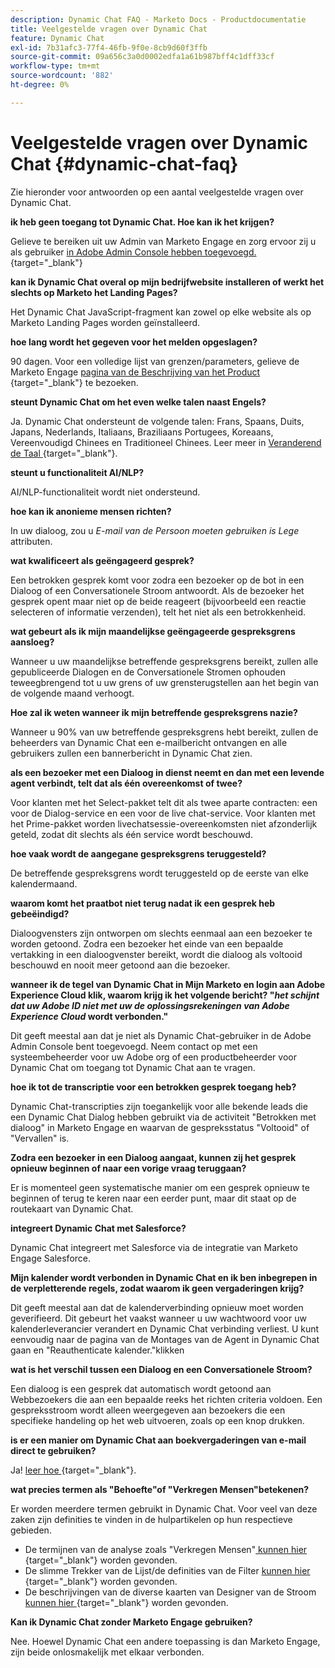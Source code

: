 ```yaml
---
description: Dynamic Chat FAQ - Marketo Docs - Productdocumentatie
title: Veelgestelde vragen over Dynamic Chat
feature: Dynamic Chat
exl-id: 7b31afc3-77f4-46fb-9f0e-8cb9d60f3ffb
source-git-commit: 09a656c3a0d0002edfa1a61b987bff4c1dff33cf
workflow-type: tm+mt
source-wordcount: '882'
ht-degree: 0%

---
```


# Veelgestelde vragen over Dynamic Chat {#dynamic-chat-faq}

Zie hieronder voor antwoorden op een aantal veelgestelde vragen over Dynamic Chat.

**ik heb geen toegang tot Dynamic Chat. Hoe kan ik het krijgen?**

Gelieve te bereiken uit uw Admin van Marketo Engage en zorg ervoor zij u als gebruiker [ in Adobe Admin Console hebben toegevoegd.](/help/marketo/product-docs/demand-generation/dynamic-chat/setup-and-configuration/add-or-remove-chat-users.md#add-a-chat-user){target="_blank"}

**kan ik Dynamic Chat overal op mijn bedrijfwebsite installeren of werkt het slechts op Marketo het Landing Pages?**

Het Dynamic Chat JavaScript-fragment kan zowel op elke website als op Marketo Landing Pages worden geïnstalleerd.

**hoe lang wordt het gegeven voor het melden opgeslagen?**

90 dagen. Voor een volledige lijst van grenzen/parameters, gelieve de Marketo Engage [ pagina van de Beschrijving van het Product ](https://helpx.adobe.com/nl/legal/product-descriptions/adobe-marketo-engage---product-description.html){target="_blank"} te bezoeken.

**steunt Dynamic Chat om het even welke talen naast Engels?**

Ja. Dynamic Chat ondersteunt de volgende talen: Frans, Spaans, Duits, Japans, Nederlands, Italiaans, Braziliaans Portugees, Koreaans, Vereenvoudigd Chinees en Traditioneel Chinees. Leer meer in [ Veranderend de Taal ](/help/marketo/product-docs/demand-generation/dynamic-chat/dynamic-chat-overview.md#changing-the-language){target="_blank"}.

**steunt u functionaliteit AI/NLP?**

AI/NLP-functionaliteit wordt niet ondersteund.

**hoe kan ik anonieme mensen richten?**

In uw dialoog, zou u _E-mail van de Persoon moeten gebruiken is Lege_ attributen.

**wat kwalificeert als geëngageerd gesprek?**

Een betrokken gesprek komt voor zodra een bezoeker op de bot in een Dialoog of een Conversationele Stroom antwoordt. Als de bezoeker het gesprek opent maar niet op de beide reageert (bijvoorbeeld een reactie selecteren of informatie verzenden), telt het niet als een betrokkenheid.

**wat gebeurt als ik mijn maandelijkse geëngageerde gespreksgrens aansloeg?**

Wanneer u uw maandelijkse betreffende gespreksgrens bereikt, zullen alle gepubliceerde Dialogen en de Conversationele Stromen ophouden teweegbrengend tot u uw grens of uw grensterugstellen aan het begin van de volgende maand verhoogt.

**Hoe zal ik weten wanneer ik mijn betreffende gespreksgrens nazie?**

Wanneer u 90% van uw betreffende gespreksgrens hebt bereikt, zullen de beheerders van Dynamic Chat een e-mailbericht ontvangen en alle gebruikers zullen een bannerbericht in Dynamic Chat zien.

**als een bezoeker met een Dialoog in dienst neemt en dan met een levende agent verbindt, telt dat als één overeenkomst of twee?**

Voor klanten met het Select-pakket telt dit als twee aparte contracten: een voor de Dialog-service en een voor de live chat-service. Voor klanten met het Prime-pakket worden livechatsessie-overeenkomsten niet afzonderlijk geteld, zodat dit slechts als één service wordt beschouwd.

**hoe vaak wordt de aangegane gespreksgrens teruggesteld?**

De betreffende gespreksgrens wordt teruggesteld op de eerste van elke kalendermaand.

**waarom komt het praatbot niet terug nadat ik een gesprek heb gebeëindigd?**

Dialoogvensters zijn ontworpen om slechts eenmaal aan een bezoeker te worden getoond. Zodra een bezoeker het einde van een bepaalde vertakking in een dialoogvenster bereikt, wordt die dialoog als voltooid beschouwd en nooit meer getoond aan die bezoeker.

**wanneer ik de tegel van Dynamic Chat in Mijn Marketo en login aan Adobe Experience Cloud klik, waarom krijg ik het volgende bericht? &quot;_het schijnt dat uw Adobe ID niet met uw de oplossingsrekeningen van Adobe Experience Cloud_ wordt verbonden.&quot;**

Dit geeft meestal aan dat je niet als Dynamic Chat-gebruiker in de Adobe Admin Console bent toegevoegd. Neem contact op met een systeembeheerder voor uw Adobe org of een productbeheerder voor Dynamic Chat om toegang tot Dynamic Chat aan te vragen.

**hoe ik tot de transcriptie voor een betrokken gesprek toegang heb?**

Dynamic Chat-transcripties zijn toegankelijk voor alle bekende leads die een Dynamic Chat Dialog hebben gebruikt via de activiteit &quot;Betrokken met dialoog&quot; in Marketo Engage en waarvan de gespreksstatus &quot;Voltooid&quot; of &quot;Vervallen&quot; is.

**Zodra een bezoeker in een Dialoog aangaat, kunnen zij het gesprek opnieuw beginnen of naar een vorige vraag teruggaan?**

Er is momenteel geen systematische manier om een gesprek opnieuw te beginnen of terug te keren naar een eerder punt, maar dit staat op de routekaart van Dynamic Chat.

**integreert Dynamic Chat met Salesforce?**

Dynamic Chat integreert met Salesforce via de integratie van Marketo Engage Salesforce.

**Mijn kalender wordt verbonden in Dynamic Chat en ik ben inbegrepen in de verpletterende regels, zodat waarom ik geen vergaderingen krijg?**

Dit geeft meestal aan dat de kalenderverbinding opnieuw moet worden geverifieerd. Dit gebeurt het vaakst wanneer u uw wachtwoord voor uw kalenderleverancier verandert en Dynamic Chat verbinding verliest. U kunt eenvoudig naar de pagina van de Montages van de Agent in Dynamic Chat gaan en &quot;Reauthenticate kalender.&quot;klikken

**wat is het verschil tussen een Dialoog en een Conversationele Stroom?**

Een dialoog is een gesprek dat automatisch wordt getoond aan Webbezoekers die aan een bepaalde reeks het richten criteria voldoen. Een gespreksstroom wordt alleen weergegeven aan bezoekers die een specifieke handeling op het web uitvoeren, zoals op een knop drukken.

**is er een manier om Dynamic Chat aan boekvergaderingen van e-mail direct te gebruiken?**

Ja! [ leer hoe ](https://nation.marketo.com/t5/product-blogs/using-dynamic-chat-conversational-flows-for-meeting-booking/ba-p/340936){target="_blank"}.

**wat precies termen als &quot;Behoefte&quot;of &quot;Verkregen Mensen&quot;betekenen?**

Er worden meerdere termen gebruikt in Dynamic Chat. Voor veel van deze zaken zijn definities te vinden in de hulpartikelen op hun respectieve gebieden.

* De termijnen van de analyse zoals &quot;Verkregen Mensen&quot;[ kunnen hier ](/help/marketo/product-docs/demand-generation/dynamic-chat/analytics.md#definitions){target="_blank"} worden gevonden.
* De slimme Trekker van de Lijst/de definities van de Filter [ kunnen hier ](/help/marketo/product-docs/demand-generation/dynamic-chat/dynamic-chat-activities.md#definitions){target="_blank"} worden gevonden.
* De beschrijvingen van de diverse kaarten van Designer van de Stroom [ kunnen hier ](/help/marketo/product-docs/demand-generation/dynamic-chat/automated-chat/stream-designer.md#stream-designer-cards){target="_blank"} worden gevonden.

**Kan ik Dynamic Chat zonder Marketo Engage gebruiken?**

Nee. Hoewel Dynamic Chat een andere toepassing is dan Marketo Engage, zijn beide onlosmakelijk met elkaar verbonden.
